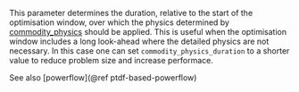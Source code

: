 This parameter determines the duration, relative to the start of the optimisation window,
over which the physics determined by [commodity\_physics](@ref) should be applied.
This is useful when the optimisation window includes a long look-ahead where the detailed physics are not
necessary. In this case one can set `commodity_physics_duration` to a shorter value to reduce problem size
and increase performace.

See also [powerflow](@ref ptdf-based-powerflow)
